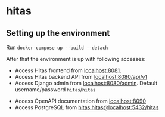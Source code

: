 # hitas

## Setting up the environment

Run `docker-compose up --build --detach`

After that the environment is up with following accesses:

* Access Hitas frontend from [localhost:8081](http://localhost:8081).
* Access Hitas backend API from [localhost:8080/api/v1](http://localhost:8080/api/v1)
* Access Django admin from [localhost:8080/admin](http://localhost:8080/admin). Default username/password `hitas`/`hitas`
- Access OpenAPI documentation from [localhost:8090](http://localhost:8090)
- Access PostgreSQL from [hitas:hitas@localhost:5432/hitas](postgres://hitas:hitas@localhost:5432/hitas)
